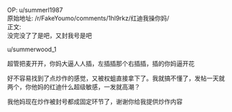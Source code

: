 
OP: u/summerl1987  
原始地址: /r/FakeYoumo/comments/1hl9rkz/红迪我操你妈/  
正文:  
没完没了了是吧，又封我号是吧

u/summerwood_1

超管把麦开开，你妈大逼人人插，左插插那个右插插，插的你妈逼开花

好不容易找到了点炒作的感觉，又被权蛆直接拿下了。我就搞不懂了，发帖一天就两个，你他妈的红迪什么超级敏感，一发就高潮？

我他妈现在炒作被封号都成固定环节了，谢谢你给我提供炒作内容
